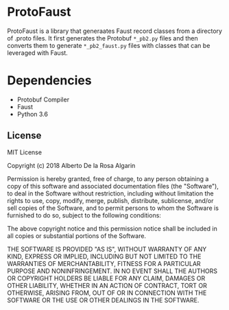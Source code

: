 # ProtoFaust

ProtoFaust is a library that generaates Faust record classes from a directory
of .proto files. It first generates the Protobuf `*_pb2.py` files and then converts
them to generate `*_pb2_faust.py` files with classes that can be leveraged with Faust.

# Dependencies

- Protobuf Compiler
- Faust
- Python 3.6

License
----

MIT License

Copyright (c) 2018 Alberto De la Rosa Algarin

Permission is hereby granted, free of charge, to any person obtaining a copy
of this software and associated documentation files (the "Software"), to deal
in the Software without restriction, including without limitation the rights
to use, copy, modify, merge, publish, distribute, sublicense, and/or sell
copies of the Software, and to permit persons to whom the Software is
furnished to do so, subject to the following conditions:

The above copyright notice and this permission notice shall be included in all
copies or substantial portions of the Software.

THE SOFTWARE IS PROVIDED "AS IS", WITHOUT WARRANTY OF ANY KIND, EXPRESS OR
IMPLIED, INCLUDING BUT NOT LIMITED TO THE WARRANTIES OF MERCHANTABILITY,
FITNESS FOR A PARTICULAR PURPOSE AND NONINFRINGEMENT. IN NO EVENT SHALL THE
AUTHORS OR COPYRIGHT HOLDERS BE LIABLE FOR ANY CLAIM, DAMAGES OR OTHER
LIABILITY, WHETHER IN AN ACTION OF CONTRACT, TORT OR OTHERWISE, ARISING FROM,
OUT OF OR IN CONNECTION WITH THE SOFTWARE OR THE USE OR OTHER DEALINGS IN THE
SOFTWARE.
